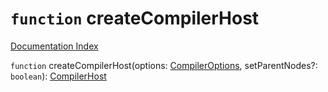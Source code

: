 # `function` createCompilerHost

[Documentation Index](../README.md)

`function` createCompilerHost(options: [CompilerOptions](../interface.CompilerOptions/README.md), setParentNodes?: `boolean`): [CompilerHost](../interface.CompilerHost/README.md)